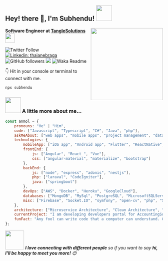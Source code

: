 <h2>Hey! there 👋, I'm Subhendu! <img src="https://i.gifer.com/Oye0.gif" width="50"></h2>
<img align='right' src="https://i.pinimg.com/originals/70/80/4f/70804f7e25b11f29db904f2fa7b4cd9d.gif" width="230">
<p><b>Software Engineer at <a href="http://www.tanglesolutions.com">TangleSolutions</a><img src="https://thumbs.gfycat.com/YearlySinfulKingfisher-size_restricted.gif" width="30"> 
</b></p>

![Twitter Follow](https://img.shields.io/twitter/follow/subhendu_io?label=Follow)
[![Linkedin: thaianebraga](https://img.shields.io/badge/-Subhendu-blue?style=flat-square&logo=Linkedin&logoColor=white&link=https://www.linkedin.com/in/subhendu-io/)](https://www.linkedin.com/in/subhendu-io/)
![GitHub followers](https://img.shields.io/github/followers/Subhendu-io?label=Follow&style=social)
![](https://visitor-badge.glitch.me/badge?page_id=subhendu-io.subhendu-io)
![Waka Readme](https://github.com/subhendu-io/subhendu-io/workflows/Waka%20Readme/badge.svg)

👇 Hit in your console or terminal to connect with me.

```bash
npx subhendu
```

### <img src="https://88daystowork.com/img/walker-loading.gif" width="50"> A little more about me...  

```javascript
const anmol = {
    pronouns: "He" | "Him",
    code: ["Javascript", "Typescript", "C#", "Java", "php"],
    askMeAbout: ["web apps", "mobile apps", "project management", "data structure", "photography"],
    technologies: {
        mobileApp: ["iOS app", "Android app", "Flutter", "ReactNative", "NativeScript"],
        frontEnd: {
            js: ["Angular", "React ", "Vue"],
            css: ["angular-material", "materialize", "bootstrap"]
        },
        backEnd: {
            js: ["node", "express", "adonis", "nestjs"],
            php: ["laraval", "CodeIgniter"],
            java: ["springboot"]
        },
        devOps: ["AWS", "Docker", "Heroku", "GoogleCloud"],
        databases: ["MongoDB", "MySql", "PostgreSQL", "MicrosoftSQLServer", "MariaDB", "firestore", "Redis"],
        misc: ["Firebase", "Socket.IO", "symfony", "open-cv", "php", "SuiteApp"]
    },
    architecture: ["Microservice Architecture", "Clean Architecture", "Serverless Architecture", "Progressive web applications", "Single page applications"],
    currentProject: "I am developing developers portal for AccountingSuite using MEANStack",
    funFact: "Any fool can write code that a computer can understand. Good programmers write code that humans can understand."
};
```

<img src="https://thumbs.gfycat.com/WarmheartedMedicalCornsnake-size_restricted.gif" width="60"> <em><b>I love connecting with different people</b> so if you want to say <b>hi, I'll be happy to meet you more!</b> 😊</em>
